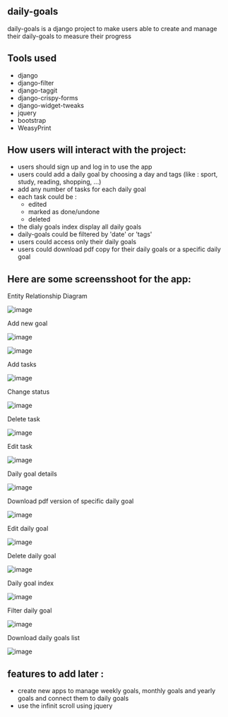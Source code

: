 
## daily-goals
daily-goals is a django project to make users able to create and manage their daily-goals to measure their progress


## Tools used
- django
- django-filter
- django-taggit
- django-crispy-forms
- django-widget-tweaks
- jquery
- bootstrap
- WeasyPrint

## How users will interact with the project:
- users should sign up and log in to use the app
- users could add a daily goal by choosing a day and tags (like : sport, study, reading, shopping, ...)
- add any number of tasks for each daily goal
- each task could be :
  - edited
  - marked as done/undone
  - deleted
- the dialy goals index display all daily goals 
- daily-goals could be filtered by 'date' or 'tags'
- users could access only their daily goals 
- users could download pdf copy for their daily goals or a specific daily goal 

## Here are some screensshoot for the app:

Entity Relationship Diagram 

![image](https://github.com/pedrasfloki/daily-goals/blob/main/screensshot/00-%20ERD)

Add new goal 

![image](https://github.com/pedrasfloki/daily-goals/blob/main/screensshot/01-add%20new%20goal.png)

![image](https://github.com/pedrasfloki/daily-goals/blob/main/screensshot/02-add%20new%20goal.png)

Add tasks 

![image](https://github.com/pedrasfloki/daily-goals/blob/main/screensshot/03-%20add%20tasks.png)

Change status 

![image](https://github.com/pedrasfloki/daily-goals/blob/main/screensshot/03-%20change%20status.png)

Delete task 

![image](https://github.com/pedrasfloki/daily-goals/blob/main/screensshot/03-delete%20task.png)

Edit task 

![image](https://github.com/pedrasfloki/daily-goals/blob/main/screensshot/03-edit%20task.png)

Daily goal details 

![image](https://github.com/pedrasfloki/daily-goals/blob/main/screensshot/04-%20daily%20goal%20details.png)

Download pdf version of specific daily goal 

![image](https://github.com/pedrasfloki/daily-goals/blob/main/screensshot/05-%20download%20pdf%20version%20of%20daily%20goal.png)

Edit daily goal 

![image](https://github.com/pedrasfloki/daily-goals/blob/main/screensshot/06-%20edit%20daily%20goals.png)

Delete daily goal 

![image](https://github.com/pedrasfloki/daily-goals/blob/main/screensshot/07-%20delete%20daily%20goal.png)

Daily goal index 

![image](https://github.com/pedrasfloki/daily-goals/blob/main/screensshot/08-%20daily%20goal%20index.png)

Filter daily goal

![image](https://github.com/pedrasfloki/daily-goals/blob/main/screensshot/09-%20filter%20daily%20goal.png)

Download daily goals list

![image](https://github.com/pedrasfloki/daily-goals/blob/main/screensshot/10-%20download%20daily%20goals%20list.png)


## features to add later :
- create new apps to manage weekly goals, monthly goals and yearly goals and connect them to daily goals
- use the infinit scroll using jquery

